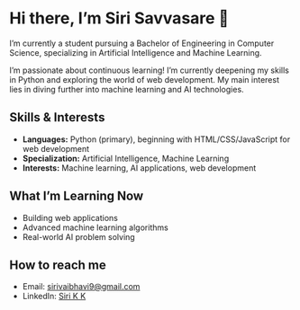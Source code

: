 # Hi there, I’m Siri Savvasare 👋

 I’m currently a student pursuing a Bachelor of Engineering in Computer Science, specializing in Artificial Intelligence and Machine Learning.

 I’m passionate about continuous learning! I’m currently deepening my skills in Python and exploring the world of web development. My main interest lies in diving further into machine learning and AI technologies.

##  Skills & Interests
- **Languages:** Python (primary), beginning with HTML/CSS/JavaScript for web development
- **Specialization:** Artificial Intelligence, Machine Learning
- **Interests:** Machine learning, AI applications, web development

##  What I’m Learning Now
- Building web applications
- Advanced machine learning algorithms
- Real-world AI problem solving

##  How to reach me
- Email: [sirivaibhavi9@gmail.com](mailto:sirivaibhavi9@gmail.com)
- LinkedIn: [Siri K K](https://www.linkedin.com/in/siri-k-k-1b6536334)
